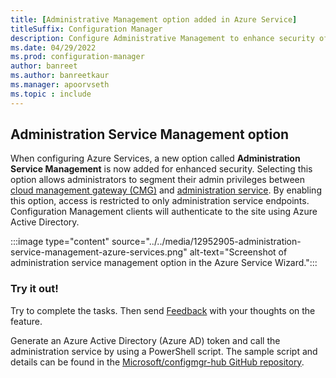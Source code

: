 ```yaml
---
title: [Administrative Management option added in Azure Service]
titleSuffix: Configuration Manager
description: Configure Administrative Management to enhance security of the Administrative Service Azure AD endpoints.
ms.date: 04/29/2022
ms.prod: configuration-manager
author: banreet
ms.author: banreetkaur
ms.manager: apoorvseth
ms.topic : include
---
```

## <a name="bkmk_administration"></a> Administration Service Management option
<!--12952905-->
When configuring Azure Services, a new option called **Administration Service Management** is now added for enhanced security. Selecting this option allows administrators to segment their admin privileges between [cloud management gateway (CMG)](../../../../clients/manage/cmg/overview.md) and [administration service](../../../../../../configmgr/develop/adminservice/overview.md). By enabling this option, access is restricted to only administration service endpoints. Configuration Management clients will authenticate to the site using Azure Active Directory.

:::image type="content" source="../../media/12952905-administration-service-management-azure-services.png" alt-text="Screenshot of administration service management option in the Azure Service Wizard.":::

### Try it out!

Try to complete the tasks. Then send [Feedback](../../../../understand/product-feedback.md) with your thoughts on the feature.

Generate an Azure Active Directory (Azure AD) token and call the administration service by using a PowerShell script. The sample script and details can be found in the [Microsoft/configmgr-hub GitHub repository](https://aka.ms/cmadminservicetokensample).
